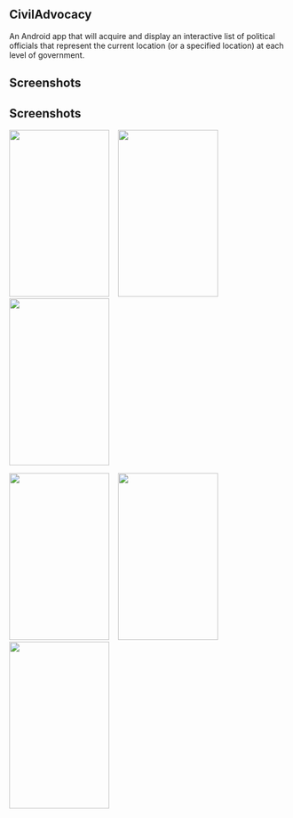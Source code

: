 ## CivilAdvocacy
An Android app that will acquire and display an interactive list of political officials that represent the current location (or a specified location) at each level of government.

## Screenshots

## Screenshots
<img src="https://user-images.githubusercontent.com/22254732/119576988-71a3f980-bd7f-11eb-8e7f-67ed1feb33ed.png" width="180" height="300">&nbsp;&nbsp;&nbsp;&nbsp;<img src="https://user-images.githubusercontent.com/22254732/119576991-71a3f980-bd7f-11eb-9154-6a9b2e1535b4.png" width="180" height="300">&nbsp;&nbsp;&nbsp;&nbsp;<img src="https://user-images.githubusercontent.com/22254732/119576993-723c9000-bd7f-11eb-8cba-e44b30dc47be.png" width="180" height="300">


<img src="https://user-images.githubusercontent.com/22254732/119576995-723c9000-bd7f-11eb-8bf1-848af8bc2650.png" width="180" height="300">&nbsp;&nbsp;&nbsp;&nbsp;<img src="https://user-images.githubusercontent.com/22254732/119576997-723c9000-bd7f-11eb-93ef-70610dbe470e.png" width="180" height="300">&nbsp;&nbsp;&nbsp;&nbsp;<img src="https://user-images.githubusercontent.com/22254732/119576985-710b6300-bd7f-11eb-88c2-a695421de893.png" width="180" height="300">




<!-- 


![6](https://user-images.githubusercontent.com/22254732/119576985-710b6300-bd7f-11eb-88c2-a695421de893.png)
![1](https://user-images.githubusercontent.com/22254732/119576988-71a3f980-bd7f-11eb-8e7f-67ed1feb33ed.png)
![2](https://user-images.githubusercontent.com/22254732/119576991-71a3f980-bd7f-11eb-9154-6a9b2e1535b4.png)
![3](https://user-images.githubusercontent.com/22254732/119576993-723c9000-bd7f-11eb-8cba-e44b30dc47be.png)
![4](https://user-images.githubusercontent.com/22254732/119576995-723c9000-bd7f-11eb-8bf1-848af8bc2650.png)
![5](https://user-images.githubusercontent.com/22254732/119576997-723c9000-bd7f-11eb-93ef-70610dbe470e.png)
 -->
